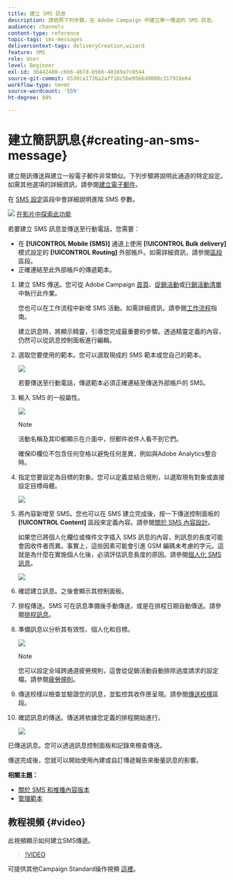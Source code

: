 ```yaml
---
title: 建立 SMS 訊息
description: 請依照下列步驟，在 Adobe Campaign 中建立單一傳送的 SMS 訊息。
audience: channels
content-type: reference
topic-tags: sms-messages
delivercontext-tags: deliveryCreation,wizard
feature: SMS
role: User
level: Beginner
exl-id: 36442480-c6b6-4b7d-b566-40169a7c8544
source-git-commit: 6530ca1726a2aff18c5be9566d8008c317918e64
workflow-type: tm+mt
source-wordcount: '559'
ht-degree: 88%

---
```


# 建立簡訊訊息{#creating-an-sms-message}

建立簡訊傳送與建立一般電子郵件非常類似。下列步驟將說明此通道的特定設定。如需其他選項的詳細資訊，請參閱[建立電子郵件](../../channels/using/creating-an-email.md)。

在 [SMS 設定](../../administration/using/configuring-sms-channel.md)區段中會詳細說明進階 SMS 參數。

![](assets/do-not-localize/how-to-video.png) [在影片中探索此功能](#video)

若要建立 SMS 訊息並傳送至行動電話，您需要：

* 在 **[!UICONTROL Mobile (SMS)]** 通道上使用 **[!UICONTROL Bulk delivery]** 模式設定的 **[!UICONTROL Routing]** 外部帳戶。如需詳細資訊，請參閱[區段](../../administration/using/configuring-sms-channel.md#defining-an-sms-routing)區段。
* 正確連結至此外部帳戶的傳遞範本。

1. 建立 SMS 傳送。您可從 Adobe Campaign [首頁](../../start/using/interface-description.md#home-page)、[促銷活動](../../start/using/marketing-activities.md#creating-a-marketing-activity)或[行銷活動清單](../../start/using/programs-and-campaigns.md#creating-a-campaign)中執行此作業。

   您也可以在工作流程中新增 SMS 活動。如需詳細資訊，請參閱[工作流程](../../automating/using/sms-delivery.md)指南。

   建立訊息時，將顯示精靈，引導您完成最重要的步驟。透過精靈定義的內容，仍然可以從訊息控制面板進行編輯。

1. 選取您要使用的範本。您可以選取現成的 SMS 範本或您自己的範本。

   ![](assets/sms_creation_1.png)

   若要傳送至行動電話，傳遞範本必須正確連結至傳送外部帳戶的 SMS。

1. 輸入 SMS 的一般屬性。

   ![](assets/sms_creation_2.png)

   >[!NOTE]
   >
   >活動名稱及其ID都顯示在介面中，但郵件收件人看不到它們。
   >
   >確保ID欄位不包含任何空格以避免任何差異，例如與Adobe Analytics整合時。

1. 指定您要設定為目標的對象。您可以定義並結合規則，以選取現有對象或直接設定目標母體。

   ![](assets/sms_creation_3.png)

1. 將內容新增至 SMS。您也可以在 SMS 建立完成後，按一下傳送控制面板的 **[!UICONTROL Content]** 區段來定義內容。請參閱[關於 SMS 內容設計](../../channels/using/about-sms-and-push-content-design.md)。

   如果您已將個人化欄位或條件文字插入 SMS 訊息的內容，則訊息的長度可能會因收件者而異。事實上，這些因素可能會引進 GSM 編碼未考慮的字元。這就是為什麼在實施個人化後，必須評估訊息長度的原因。請參閱[個人化 SMS 訊息](../../channels/using/personalizing-sms-messages.md)。

   ![](assets/sms_creation_4.png)

1. 確認建立訊息。之後會顯示其控制面板。
1. 排程傳送。SMS 可在訊息準備後手動傳送，或是在排程日期自動傳送。請參閱[排程訊息](../../sending/using/about-scheduling-messages.md)。
1. 準備訊息以分析其有效性、個人化和目標。

   ![](assets/sms_creation_6.png)

   >[!NOTE]
   >
   >您可以設定全域跨通道疲勞規則，這會從促銷活動自動排除過度請求的設定檔。請參閱[疲勞規則](../../sending/using/fatigue-rules.md)。

1. 傳送校樣以檢查並驗證您的訊息，並監控其收件匣呈現。請參閱[傳送校樣](../../sending/using/sending-proofs.md)區段。
1. 確認訊息的傳送。傳送將依據您定義的排程開始進行。

   ![](assets/sms_creation_7.png)

已傳送訊息。您可以透過訊息控制面板和記錄來檢查傳送。

傳送完成後，您就可以開始使用內建或自訂傳遞報告來衡量訊息的影響。

**相關主題：**

* [關於 SMS 和推播內容版本](../../channels/using/about-sms-and-push-content-design.md)
* [管理範本](../../start/using/marketing-activity-templates.md)

## 教程視頻 {#video}

此視頻顯示如何建立SMS傳遞。

>[!VIDEO](https://video.tv.adobe.com/v/25265/?quality=12)

可提供其他Campaign Standard操作視頻 [這裡](https://experienceleague.adobe.com/docs/campaign-standard-learn/tutorials/overview.html?lang=zh-Hant)。
